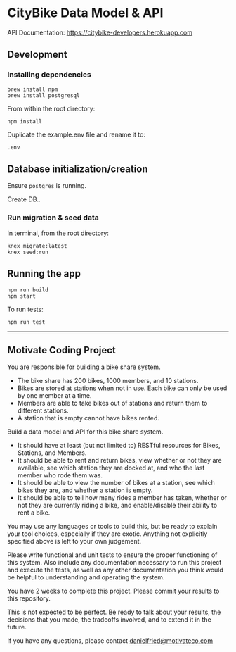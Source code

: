 # CityBike Data Model & API

API Documentation: https://citybike-developers.herokuapp.com

## Development

### Installing dependencies

```
brew install npm
brew install postgresql
```

From within the root directory:

```
npm install
```

Duplicate the example.env file and rename it to:
```
.env
```

## Database initialization/creation

Ensure `postgres` is running.

Create DB..


### Run migration & seed data

In terminal, from the root directory:

```
knex migrate:latest
knex seed:run
```

## Running the app

```
npm run build
npm start
```

To run tests: 
```
npm run test
```

---


## Motivate Coding Project

You are responsible for building a bike share system.
* The bike share has 200 bikes, 1000 members, and 10 stations.
* Bikes are stored at stations when not in use. Each bike can only be used by one member at a time. 
* Members are able to take bikes out of stations and return them to different stations.
* A station that is empty cannot have bikes rented.

Build a data model and API for this bike share system. 
* It should have at least (but not limited to) RESTful resources for Bikes, Stations, and Members. 
* It should be able to rent and return bikes, view whether or not they are available, see which station they are docked at, and who the last member who rode them was.
* It should be able to view the number of bikes at a station, see which bikes they are, and whether a station is empty.
* It should be able to tell how many rides a member has taken, whether or not they are currently riding a bike, and enable/disable their ability to rent a bike.

You may use any languages or tools to build this, but be ready to explain your tool choices, especially if they are exotic. Anything not explicitly specified above is left to your own judgement. 

Please write functional and unit tests to ensure the proper functioning of this system. Also include any documentation necessary to run this project and execute the tests, as well as any other documentation you think would be helpful to understanding and operating the system.

You have 2 weeks to complete this project.  Please commit your results to this repository.

This is not expected to be perfect. Be ready to talk about your results, the decisions that you made, the tradeoffs involved, and to extend it in the future.

If you have any questions, please contact danielfried@motivateco.com
